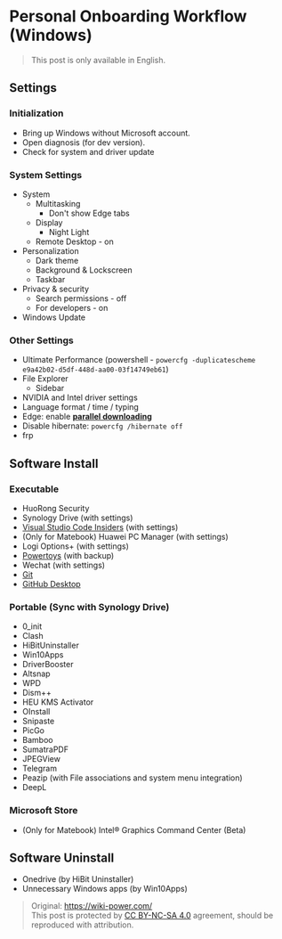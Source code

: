 # Personal Onboarding Workflow (Windows)

> This post is only available in English.

## Settings

### Initialization

- Bring up Windows without Microsoft account.
- Open diagnosis (for dev version).
- Check for system and driver update

### System Settings

- System
  - Multitasking
    - Don't show Edge tabs
  - Display
    - Night Light
  - Remote Desktop - on
- Personalization
  - Dark theme
  - Background & Lockscreen
  - Taskbar
- Privacy & security
  - Search permissions - off
  - For developers - on
- Windows Update

### Other Settings

- Ultimate Performance (powershell - `powercfg -duplicatescheme e9a42b02-d5df-448d-aa00-03f14749eb61`)
- File Explorer
  - Sidebar
- NVIDIA and Intel driver settings
- Language format / time / typing
- Edge: enable [**parallel downloading**](edge://flags/#enable-parallel-downloading)
- Disable hibernate: `powercfg /hibernate off`
- frp

## Software Install

### Executable

- HuoRong Security
- Synology Drive (with settings)
- [Visual Studio Code Insiders](https://code.visualstudio.com/insiders/) (with settings)
- (Only for Matebook) Huawei PC Manager (with settings)
- Logi Options+ (with settings)
- [Powertoys](https://github.com/microsoft/PowerToys/releases) (with backup)
- Wechat (with settings)
- [Git](https://git-scm.com/downloads)
- [GitHub Desktop](https://desktop.github.com/)

### Portable (Sync with Synology Drive)

- 0_init
- Clash
- HiBitUninstaller
- Win10Apps
- DriverBooster
- Altsnap
- WPD
- Dism++
- HEU KMS Activator
- OInstall
- Snipaste
- PicGo
- Bamboo
- SumatraPDF
- JPEGView
- Telegram
- Peazip (with File associations and system menu integration)
- DeepL

### Microsoft Store

- (Only for Matebook) Intel® Graphics Command Center (Beta)

## Software Uninstall

- Onedrive (by HiBit Uninstaller)
- Unnecessary Windows apps (by Win10Apps)

> Original: <https://wiki-power.com/>  
> This post is protected by [CC BY-NC-SA 4.0](https://creativecommons.org/licenses/by/4.0/deed.en) agreement, should be reproduced with attribution.
